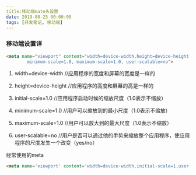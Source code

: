 ```yaml
---
title:移动端mate头设置
date: 2019-08-25 00:00:00
tags: [开发笔记, 移动端]
---
```




###  <mate name="viewport">移动端设置详

```html
<meta name="viewport" content="width=device-width,height=device-height,initial-scale=1.0,
        minimum-scale=1.0, maximum-scale=1.0, user-scalable=no">
```

1. width=device-width     //应用程序的宽度和屏幕的宽度是一样的

2. height=device-height   //应用程序的高度和屏幕的高是一样的

3. initial-scale=1.0          //应用程序启动时候的缩放尺度（1.0表示不缩放）

4. minimum-scale=1.0     //用户可以缩放到的最小尺度（1.0表示不缩放）

5. maximum-scale=1.0    //用户可以放大到的最大尺度（1.0表示不缩放）

6. user-scalable=no        //用户是否可以通过他的手势来缩放整个应用程序，使应用程序的尺度发生一个改变（yes/no）

经常使用的meta

```html
<meta name='viewport' content='width=device-width,initial-scale=1,user-scale=no' />
```


